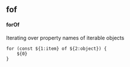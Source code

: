 ## fof
#### forOf
Iterating over property names of iterable objects
```
for (const ${1:item} of ${2:object}) {
	${0}
}
```